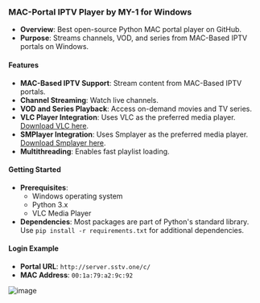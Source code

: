 
### MAC-Portal IPTV Player by MY-1 for Windows

- **Overview**: Best open-source Python MAC portal player on GitHub.
- **Purpose**: Streams channels, VOD, and series from MAC-Based IPTV portals on Windows.

#### Features
- **MAC-Based IPTV Support**: Stream content from MAC-Based IPTV portals.
- **Channel Streaming**: Watch live channels.
- **VOD and Series Playback**: Access on-demand movies and TV series.
- **VLC Player Integration**: Uses VLC as the preferred media player. [Download VLC here](https://www.videolan.org/vlc/).
-  **SMPlayer Integration**: Uses Smplayer as the preferred media player. [Download Smplayer here](https://www.smplayer.info).
- **Multithreading**: Enables fast playlist loading.

#### Getting Started
- **Prerequisites**:
  - Windows operating system
  - Python 3.x
  - VLC Media Player
- **Dependencies**: Most packages are part of Python's standard library. Use `pip install -r requirements.txt` for additional dependencies.


#### Login Example
- **Portal URL**: `http://server.sstv.one/c/`
- **MAC Address**: `00:1a:79:a2:9c:92`

![image](https://github.com/user-attachments/assets/f6218c10-f31e-4fc5-acba-dbde9d37e228)



